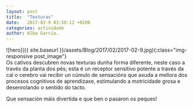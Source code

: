 ```yaml
---
layout: post
title:  "Texturas"
date:   2017-02-9 03:50:12 +0200
categories: actividade
author: Alba García.
---
```

![hero]({{ site.baseurl }}/assets/Blog/2017/02/2017-02-9.jpg){:class="img-responsive post_image"}
<br>
Os cativos descubren novas texturas dunha forma diferente, neste caso a través da planta dos pés; esta é un receptor sensitivo potente a través da cal o cerebro vai recibir un cúmulo de sensacións que axuda a mellora dos procesos cognitivos de aprendizaxe, estimulando a motricidade grosa e desenrolando  o sentido do tacto.

Que sensación máis divertida e que ben o pasaron os peques!





